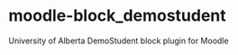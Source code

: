 moodle-block_demostudent
========================

University of Alberta DemoStudent block plugin for Moodle
